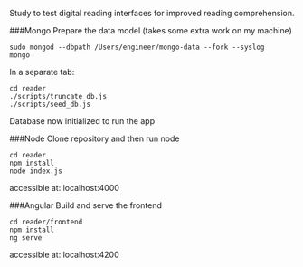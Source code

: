 Study to test digital reading interfaces for improved reading comprehension.

###Mongo
Prepare the data model (takes some extra work on my machine) 
```shell script
sudo mongod --dbpath /Users/engineer/mongo-data --fork --syslog
mongo
```
In a separate tab: 
```shell script
cd reader
./scripts/truncate_db.js
./scripts/seed_db.js
```
Database now initialized to run the app


###Node
Clone repository and then run node
```
cd reader
npm install
node index.js
```
accessible at: localhost:4000

###Angular
Build and serve the frontend
```shell script
cd reader/frontend
npm install
ng serve
```
accessible at: localhost:4200